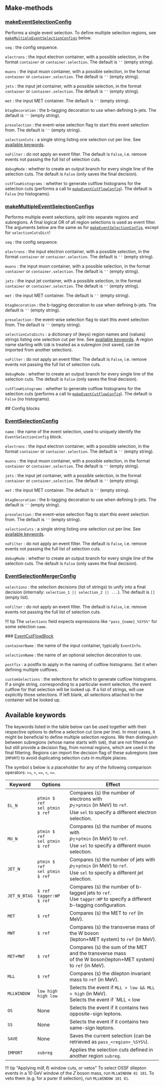 ## Make-methods

### [makeEventSelectionConfig](https://acode-browser1.usatlas.bnl.gov/lxr/source/athena/PhysicsAnalysis/Algorithms/EventSelectionAlgorithms/python/EventSelectionConfig.py)

Performs a single event selection. To define multiple selection regions, see [`makeMultipleEventSelectionConfigs`](/settings/eventselection/#makemultipleeventselectionconfigs) below.

`seq`
:   the config sequence.

`electrons`
:   the input electron container, with a possible selection, in the format `container` or `container.selection`. The default is `''` (empty string).

`muons`
:   the input muon container, with a possible selection, in the format `container` or `container.selection`. The default is `''` (empty string).

`jets`
:   the input jet container, with a possible selection, in the format `container` or `container.selection`. The default is `''` (empty string).

`met`
:   the input MET container. The default is `''` (empty string).

`btagDecoration`
:   the b-tagging decoration to use when defining b-jets. The default is `''` (empty string).

`preselection`
:   the event-wise selection flag to start this event selection from. The default is `''` (empty string).

`selectionCuts`
:   a single string listing one selection cut per line. See [available keywords]().

`noFilter`
:   do not apply an event filter. The default is `False`, i.e. remove events not passing the full list of selection cuts.

`debugMode`
:   whether to create an output branch for every single line of the selection cuts. The default is `False` (only saves the final decision).

`cutFlowHistograms`
:   whether to generate cutflow histograms for the selection cuts (performs a call to [`makeEventCutFlowConfig`](https://acode-browser1.usatlas.bnl.gov/lxr/source/athena/PhysicsAnalysis/Algorithms/AsgAnalysisAlgorithms/python/AsgAnalysisConfig.py)). The default is `False` (no histograms).

### [makeMultipleEventSelectionConfigs](https://acode-browser1.usatlas.bnl.gov/lxr/source/athena/PhysicsAnalysis/Algorithms/EventSelectionAlgorithms/python/EventSelectionConfig.py)

Performs multiple event selections, split into separate regions and subregions. A final logical OR of all region selections is used as event filter. The arguments below are the same as for [`makeEventSelectionConfig`](/settings/eventselection/#makeeventselectionconfig), except for `selectionCutsDict`!

`seq`
:   the config sequence.

`electrons`
:   the input electron container, with a possible selection, in the format `container` or `container.selection`. The default is `''` (empty string).

`muons`
:   the input muon container, with a possible selection, in the format `container` or `container.selection`. The default is `''` (empty string).

`jets`
:   the input jet container, with a possible selection, in the format `container` or `container.selection`. The default is `''` (empty string).

`met`
:   the input MET container. The default is `''` (empty string).

`btagDecoration`
:   the b-tagging decoration to use when defining b-jets. The default is `''` (empty string).

`preselection`
:   the event-wise selection flag to start this event selection from. The default is `''` (empty string).

`selectionCutsDicts`
:   a dictionary of (keys) region names and (values) strings listing one selection cut per line. See [available keywords](). A region name starting with `SUB` is treated as a subregion (not saved, can be imported from another selection).

`noFilter`
:   do not apply an event filter. The default is `False`, i.e. remove events not passing the full list of selection cuts.

`debugMode`
:   whether to create an output branch for every single line of the selection cuts. The default is `False` (only saves the final decision).

`cutFlowHistograms`
:   whether to generate cutflow histograms for the selection cuts (performs a call to [`makeEventCutFlowConfig`](https://acode-browser1.usatlas.bnl.gov/lxr/source/athena/PhysicsAnalysis/Algorithms/AsgAnalysisAlgorithms/python/AsgAnalysisConfig.py)). The default is `False` (no histograms).

## Config blocks

### [EventSelectionConfig](https://acode-browser1.usatlas.bnl.gov/lxr/source/athena/PhysicsAnalysis/Algorithms/EventSelectionAlgorithms/python/EventSelectionConfig.py)

`name`
:   the name of the event selection, used to uniquely identify the `EventSelectionConfig` block.

`electrons`
:   the input electron container, with a possible selection, in the format `container` or `container.selection`. The default is `''` (empty string).

`muons`
:   the input muon container, with a possible selection, in the format `container` or `container.selection`. The default is `''` (empty string).

`jets`
:   the input jet container, with a possible selection, in the format `container` or `container.selection`. The default is `''` (empty string).

`met`
:   the input MET container. The default is `''` (empty string).

`btagDecoration`
:   the b-tagging decoration to use when defining b-jets. The default is `''` (empty string).

`preselection`
:   the event-wise selection flag to start this event selection from. The default is `''` (empty string).

`selectionCuts`
:   a single string listing one selection cut per line. See [available keywords]().

`noFilter`
:   do not apply an event filter. The default is `False`, i.e. remove events not passing the full list of selection cuts.

`debugMode`
:   whether to create an output branch for every single line of the selection cuts. The default is `False` (only saves the final decision).

### [EventSelectionMergerConfig](https://acode-browser1.usatlas.bnl.gov/lxr/source/athena/PhysicsAnalysis/Algorithms/EventSelectionAlgorithms/python/EventSelectionConfig.py)

`selections`
:   the selection decisions (list of strings) to unify into a final decision (internally: `selection_1 || selection_2 || ...`). The default is `[]` (empty list).

`noFilter`
:   do not apply an event filter. The default is `False`, i.e. remove events not passing the full list of selection cuts.

!!! tip
    The `selections` field expects expressions like `"pass_{name}_%SYS%"` for some selection `name`.

### [EventCutFlowBlock](https://acode-browser1.usatlas.bnl.gov/lxr/source/athena/PhysicsAnalysis/Algorithms/AsgAnalysisAlgorithms/python/AsgAnalysisConfig.py)

`containerName`
:   the name of the input container, typically `EventInfo`.

`selectionName`
:   the name of an optional selection decoration to use.

`postfix`
:   a postfix to apply in the naming of cutflow histograms. Set it when defining multiple cutflows.

`customSelections`
:   the selections for which to generate cutflow histograms. If a single string, corresponding to a particular event selection, the event cutflow for that selection will be looked up. If a list of strings, will use explicitly those selections. If left blank, all selections attached to the container will be looked up.

## Available keywords

The keywords listed in the table below can be used together with their respective options to define a selection cut (one per line).
In most cases, it might be beneficial to define multiple selection regions.
We then distinguish between subregions (whose name starts with `SUB`), that are not filtered on but still provide a decision flag, from normal regions, which are used in the final filtering.
Regions can import the decision flag of these subregions (see `IMPORT`) to avoid duplicating selection cuts in multiple places.

The symbol `$` below is a placeholder for any of the following comparison operators: `>=`, `>`, `==`, `<`, `<=`.

| **Keyword** | **Options** | **Effect** |
| ----------- | ----------- | ---------- |
| `EL_N` | `ptmin $ ref` <br>`sel ptmin $ ref` | Compares (`$`) the number of electrons with <br>$p_\mathrm{T}>$`ptmin` (in MeV) to `ref`.<br>Use `sel` to specify a different electron selection. |
| `MU_N` | `ptmin $ ref` <br>`sel ptmin $ ref` | Compares (`$`) the number of muons with <br>$p_\mathrm{T}>$`ptmin` (in MeV) to `ref`.<br>Use `sel` to specify a different muon selection. |
| `JET_N` | `ptmin $ ref` <br>`sel ptmin $ ref` | Compares (`$`) the number of jets with <br>$p_\mathrm{T}>$`ptmin` (in MeV) to `ref`.<br>Use `sel` to specify a different jet selection. |
| `JET_N_BTAG` | `$ ref` <br>`tagger:WP $ ref` | Compares (`$`) the number of b-tagged jets to `ref`.<br>Use `tagger:WP` to specify a different b-tagging configuration. |
| `MET` | `$ ref` | Compares (`$`) the MET to `ref` (in MeV). |
| `MWT` | `$ ref` | Compares (`$`) the transverse mass of the W boson<br>(lepton+MET system) to `ref` (in MeV). |
| `MET+MWT` | `$ ref` | Compares (`$`) the sum of the MET and the transverse mass<br>of the W boson(lepton+MET system) to `ref` (in MeV). |
| `MLL` | `$ ref` | Compares (`$`) the dilepton invariant mass to `ref` (in MeV). |
| `MLLWINDOW` | `low high` <br> `high low` | Selects the event if `MLL > low && MLL < high` (in MeV).<br>Selects the event if `MLL < low || MLL > high` (in MeV). |
| `OS` | None | Selects the event if it contains two opposite-sign leptons. |
| `SS` | None | Selects the event if it contains two same-sign leptons. |
| `SAVE` | None | Saves the current selection (can be retrieved as `pass_<region>_%SYS%`). |
| `IMPORT` | `subreg` | Applies the selection cuts defined in another region `subreg`. |

!!! tip "Applying $m(\ell,\ell)$ window cuts, or vetos"
    To select OSSF dilepton events in a 10 GeV window of the $Z$ boson mass, run `MLLWINDOW 81 101`. To veto them (e.g. for a purer $t\bar{t}$ selection), run `MLLWINDOW 101 81`.